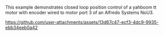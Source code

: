 This example demonstrates closed loop position control of a yahboom tt motor with encoder wired to motor port 3 of an Alfredo Systems NoU3.



https://github.com/user-attachments/assets/13d67c47-ecf3-4dc9-9935-ebb34eeb0a42

